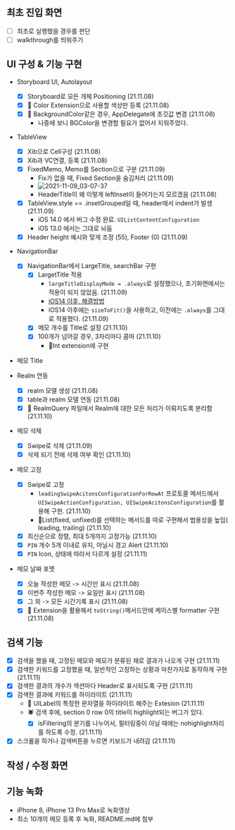 ## 최초 진입 화면
- [ ] 최초로 실행했을 경우를 판단
- [ ] walkthrough를 띄워주기

## UI 구성 & 기능 구현
* Storyboard UI, Autolayout
	- [x] Storyboard로 모든 개체 Positioning (21.11.08)
	- [x] 🧹 Color Extension으로 사용할 색상만 등록 (21.11.08)
	- [x] 🧹 BackgroundColor같은 경우, AppDelegate에 초깃값 변경 (21.11.08)
	    * 나중에 보니 BGColor을 변경할 필요가 없어서 지워주었다.
* TableView
	- [x] Xib으로 Cell구성 (21.11.08)
	- [x] Xib과 VC연결, 등록 (21.11.08)
	- [x] FixedMemo, Memo를 Section으로 구분 (21.11.09)
		* Fix가 없을 때, Fixed Section을 숨김처리 (21.11.09)
		* ![2021-11-09_03-07-37](/Users/sseungmn/Library/Containers/com.majimakHARU.GrabIt/Data/2021-11-09_03-07-37.png)
		* HeaderTitle이 왜 이렇게 leftInset이 들어가는지 모르겠음 (21.11.08)
	- [x] TableView.style == .insetGrouped일 때, header에서 indent가 발생 (21.11.09)
		* iOS 14.0 에서 버그 수정 완료. `UIListContentConfiguration`
		* iOS 13.0 에서는 그대로 놔둠
	- [x] Header height 예시와 맞게 조정 (55), Footer (0) (21.11.09)
* NavigationBar
	- [x] NavigationBar에서 LargeTitle, searchBar 구현
		- [x] LargetTitle 적용
			* `largeTitleDisplayMode = .always`로 설정했으나, 초기화면에서는 적용이 되지 않았음. (21.11.09)
			* [iOS14 이후, 해결방법](https://stackoverflow.com/questions/64005273/ios14-navigationitem-largetitledisplaymode-always-not-work)
			* iOS14 이후에는 `sizeToFit()`을 사용하고, 이전에는 `.always`를 그대로 적용했다. (21.11.09)
		- [x] 메모 개수를 Title로 설정 (21.11.10)
		- [x] 100개가 넘어갈 경우, 3자리마다 콤마 (21.11.10)
			* 🧹Int extension에 구현 

* 메모 Title

* Realm 연동
  - [x] realm 모델 생성 (21.11.08)
  - [x] table과 realm 모델 연동 (21.11.08)
  - [x] 🧹 RealmQuery 파일에서 Realm에 대한 모든 처리가 이뤄지도록 분리함 (21.11.10)
* 메모 삭제
  - [x] Swipe로 삭제 (21.11.09)
  - [x] 삭제 되기 전에 삭제 여부 확인 (21.11.10)
* 메모 고정
  - [x] Swipe로 고정
  	* `leadingSwipeAcitonsConfigurationForRowAt` 프로토콜 메서드에서 `UISwipeActionConfiguration, UISwipeAcitonsConfiguration`를 활용해 구현. (21.11.10)
  	* 🧹List(fixed, unfixed)를 선택하는 메서드를 따로 구현해서 범용성을 높임( leading, trailing) (21.11.10)
  - [x] 최신순으로 정렬, 최대 5개까지 고정가능 (21.11.10)
  - [x] `PIN` 개수 5개 이내로 유지, 아닐시 경고 Alert (21.11.10)
  - [x] `PIN` Icon, 상태에 따라서 다르게 설정 (21.11.11)
* 메모 날짜 포멧
  - [x] 오늘 작성한 메모 -> 시간만 표시 (21.11.08)
  - [x] 이번주 작성한 메모 -> 요일만 표시 (21.11.08)
  - [x] 그 외 -> 모든 시간기록 표시 (21.11.08)
  - [x] 🧹 Extension을 활용해서 `toString()`메서드안에 케이스별 formatter 구현 (21.11.08)

## 검색 기능

- [x] 검색을 했을 때, 고정된 메모와 메모가 분류된 채로 결과가 나오게 구현 (21.11.11)
- [x] 검색한 키워드를 고정했을 때, 일반적인 고정하는 상황과 마찬가지로 동작하게 구현 (21.11.11)
- [x] 검색한 결과의 개수가 섹션마다 Header로 표시되도록 구현 (21.11.11)
- [x] 검색한 결과에 키워드를 하이라이트 (21.11.11)
	* 🧹 UILabel의 특정한 문자열을 하이라이트 해주는 Extesion (21.11.11)
	* 🕷 검색 후에, section 0 row 0의 title이 highlight되는 버그가 있다.
		- [x] isFiltering의 분기를 나누어서, 필터링중이 아닐 때에는 nohighlight처리를 하도록 수정. (21.11.11)
- [x] 스크롤을 하거나 검색버튼을 누르면 키보드가 내려감 (21.11.11)

## 작성 / 수정 화면

## 기능 녹화
* iPhone 8, iPhone 13 Pro Max로 녹화영상
* 최소 10개의 메모 등록 후 녹화, README.md에 첨부